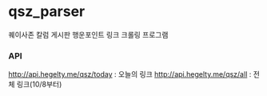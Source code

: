 # qsz_parser

퀘이사존 칼럼 게시판 행운포인트 링크 크롤링 프로그램

### API
http://api.hegelty.me/qsz/today : 오늘의 링크
http://api.hegelty.me/qsz/all : 전체 링크(10/8부터)
